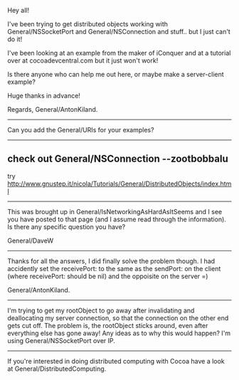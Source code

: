Hey all!

I've been trying to get distributed objects working with General/NSSocketPort and General/NSConnection and stuff.. but I just can't do it!

I've been looking at an example from the maker of iConquer and at a tutorial over at cocoadevcentral.com but it just won't work!

Is there anyone who can help me out here, or maybe make a server-client example?

Huge thanks in advance!


  Regards,
    General/AntonKiland.

---

Can you add the General/URIs for your examples?

----

check out General/NSConnection --zootbobbalu
----
try http://www.gnustep.it/nicola/Tutorials/General/DistributedObjects/index.html

----
This was brought up in General/IsNetworkingAsHardAsItSeems and I see you have posted to that page (and I assume read through the information).  Is there any specific question you have?

General/DaveW

----

Thanks for all the answers, I did finally solve the problem though. I had accidently set the receivePort: to the same as the sendPort: on the client (where receivePort: should be nil) and the oppoisite on the server =)

 General/AntonKiland.

----

I'm trying to get my rootObject to go away after invalidating and deallocating my server connection, so that the connection on the other end gets cut off. The problem is, the rootObject sticks around, even after everything else has gone away! Any ideas as to why this would happen? I'm using General/NSSocketPort over IP.

----

If you're interested in doing distributed computing with Cocoa have a look at General/DistributedComputing.